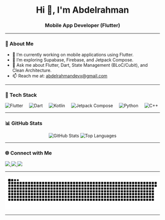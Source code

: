 <h1 align="center">Hi 👋, I'm Abdelrahman</h1>
<h3 align="center">Mobile App Developer (Flutter)</h3>


---

### 🧠 About Me
- 🔭 I’m currently working on mobile applications using Flutter.
- 🌱 I’m exploring Supabase, Firebase, and Jetpack Compose.
- 💬 Ask me about Flutter, Dart, State Management (BLoC/Cubit), and Clean Architecture.
- 📫 Reach me at: abdelrahmandevx@gmail.com

---

### 🧰 Tech Stack

<div align="left">
  <img src="https://cdn.jsdelivr.net/gh/devicons/devicon/icons/flutter/flutter-original.svg" height="30" alt="Flutter" />
  <img width="12" />
  <img src="https://cdn.jsdelivr.net/gh/devicons/devicon/icons/dart/dart-original.svg" height="30" alt="Dart" />
  <img width="12" />
  <img src="https://cdn.jsdelivr.net/gh/devicons/devicon/icons/kotlin/kotlin-original.svg" height="30" alt="Kotlin" />
  <img width="12" />
  <img src="https://cdn.jsdelivr.net/gh/devicons/devicon/icons/jetpackcompose/jetpackcompose-original.svg" height="30" alt="Jetpack Compose" />
  <img width="12" />
  <img src="https://cdn.jsdelivr.net/gh/devicons/devicon/icons/python/python-original.svg" height="30" alt="Python" />
  <img width="12" />
  <img src="https://cdn.jsdelivr.net/gh/devicons/devicon/icons/cplusplus/cplusplus-original.svg" height="30" alt="C++" />
</div>

---

### 📊 GitHub Stats

<div align="center">
  <img src="https://github-readme-stats.vercel.app/api?username=StormX404&show_icons=true&theme=dracula&include_all_commits=true&count_private=true" height="150" alt="GitHub Stats" />
  <img src="https://github-readme-stats.vercel.app/api/top-langs?username=StormX404&layout=compact&langs_count=6&theme=dracula" height="150" alt="Top Languages" />
</div>

---

### 🌐 Connect with Me

<div align="left">
  <a href="mailto:abdelrahmandevx@gmail.com" target="_blank">
    <img src="https://img.shields.io/static/v1?message=Gmail&logo=gmail&label=&color=D14836&logoColor=white&labelColor=&style=for-the-badge" height="35" />
  </a>
  <a href="https://www.linkedin.com/in/abdelrahmandevx/" target="_blank">
    <img src="https://img.shields.io/static/v1?message=LinkedIn&logo=linkedin&label=&color=0077B5&logoColor=white&labelColor=&style=for-the-badge" height="35" />
  </a>
  <a href="https://www.behance.net/VbdoYasser" target="_blank">
    <img src="https://img.shields.io/static/v1?message=Behance&logo=behance&label=&color=1769ff&logoColor=white&labelColor=&style=for-the-badge" height="35" />
  </a>
</div>

---

<img src="snake.svg" alt="Snake animation" />

---

